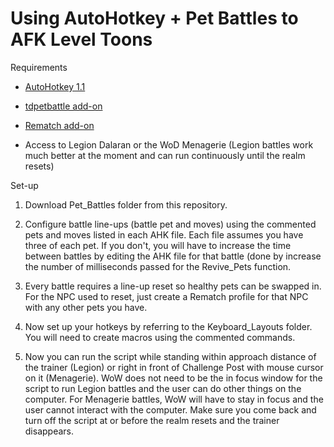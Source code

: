 Using AutoHotkey + Pet Battles to AFK Level Toons
=================================================

Requirements

-   [AutoHotkey 1.1](https://www.autohotkey.com/download/ahk-install.exe)

-   [tdpetbattle add-on](https://www.curseforge.com/wow/addons/pet-battle-scripts)

-   [Rematch add-on](https://www.curseforge.com/wow/addons/rematch)

-   Access to Legion Dalaran or the WoD Menagerie (Legion battles work much better at the moment and can run continuously until the realm resets)

Set-up

1.  Download Pet_Battles folder from this repository.

2.  Configure battle line-ups (battle pet and moves) using the commented pets and moves listed in each AHK file. Each file assumes you have three of each pet. If you don't, you will have to increase the time between battles by editing the AHK file for that battle (done by increase the number of milliseconds passed for the Revive_Pets function.

3.  Every battle requires a line-up reset so healthy pets can be swapped in. For the NPC used to reset, just create a Rematch profile for that NPC with any other pets you have.

4.  Now set up your hotkeys by referring to the Keyboard_Layouts folder. You will need to create macros using the commented commands.

5.  Now you can run the script while standing within approach distance of the trainer (Legion) or right in front of Challenge Post with mouse cursor on it (Menagerie). WoW does not need to be the in focus window for the script to run Legion battles and the user can do other things on the computer. For Menagerie battles, WoW will have to stay in focus and the user cannot interact with the computer. Make sure you come back and turn off the script at or before the realm resets and the trainer disappears.
